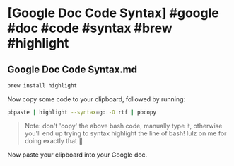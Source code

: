 # [Google Doc Code Syntax] #google #doc #code #syntax #brew #highlight

## Google Doc Code Syntax.md

```bash
brew install highlight
```

Now copy some code to your clipboard, followed by running:

```bash
pbpaste | highlight --syntax=go -O rtf | pbcopy
```

> Note: don't 'copy' the above bash code, manually type it, otherwise you'll end up trying to syntax highlight the line of bash! lulz on me for doing exactly that :facepalm:

Now paste your clipboard into your Google doc.

